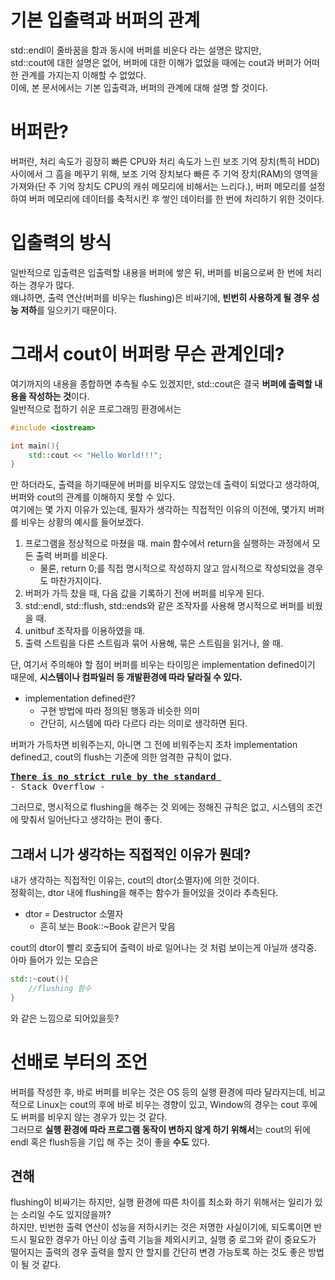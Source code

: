 # 기본 입출력과 버퍼의 관계
std::endl이 줄바꿈을 함과 동시에 버퍼를 비운다 라는 설명은 많지만,\
std::cout에 대한 설명은 없어, 버퍼에 대한 이해가 없었을 때에는 cout과 버퍼가 어떠한 관계를 가지는지 이해할 수 없었다.\
이에, 본 문서에서는 기본 입출력과, 버퍼의 관계에 대해 설명 할 것이다.

# 버퍼란?
버퍼란, 처리 속도가 굉장히 빠른 CPU와 처리 속도가 느린 보조 기억 장치(특히 HDD) 사이에서 그 흠을 메꾸기 위해, 보조 기억 장치보다 빠른 주 기억 장치(RAM)의 영역을 가져와(단 주 기억 장치도 CPU의 캐쉬 메모리에 비해서는 느리다.), 버퍼 메모리를 설정하여 버퍼 메모리에 데이터를 축적시킨 후 쌓인 데이터를 한 번에 처리하기 위한 것이다.

# 입출력의 방식
일반적으로 입출력은 입출력할 내용을 버퍼에 쌓은 뒤, 버퍼를 비움으로써 한 번에 처리하는 경우가 많다.\
왜냐하면, 출력 연산(버퍼를 비우는 flushing)은 비싸기에, **빈번히 사용하게 될 경우 성능 저하**를 일으키기 때문이다.

# 그래서 cout이 버퍼랑 무슨 관계인데?
여기까지의 내용을 종합하면 추측될 수도 있겠지만, std::cout은 결국 **버퍼에 출력할 내용을 작성하는 것**이다.\
일반적으로 접하기 쉬운 프로그래밍 환경에서는
```cpp
#include <iostream>

int main(){
    std::cout << "Hello World!!!";
}
```
만 하더라도, 출력을 하기때문에 버퍼를 비우지도 않았는데 출력이 되었다고 생각하여, 버퍼와 cout의 관계를 이해하지 못할 수 있다.\
여기에는 몇 가지 이유가 있는데, 필자가 생각하는 직접적인 이유의 이전에, 몇가지 버퍼를 비우는 상황의 예시를 들어보겠다.
1. 프로그램을 정상적으로 마쳤을 때. main 함수에서 return을 실행하는 과정에서 모든 출력 버퍼를 비운다.
   * 물론, return 0;를 직접 명시적으로 작성하지 않고 암시적으로 작성되었을 경우도 마찬가지이다.
2. 버퍼가 가득 찼을 때, 다음 값을 기록하기 전에 버퍼를 비우게 된다.
3. std::endl, std::flush, std::ends와 같은 조작자를 사용해 명시적으로 버퍼를 비웠을 때.
4. unitbuf 조작자를 이용하였을 때.
5. 출력 스트림을 다른 스트림과 묶어 사용해, 묶은 스트림을 읽거나, 쓸 때.

단, 여기서 주의해야 할 점이 버퍼를 비우는 타이밍은 implementation defined이기 때문에, **시스템이나 컴파일러 등 개발환경에 따라 달라질 수 있다.**
* implementation defined란?
    * 구현 방법에 따라 정의된 행동과 비슷한 의미
    * 간단히, 시스템에 따라 다르다 라는 의미로 생각하면 된다.

버퍼가 가득차면 비워주는지, 아니면 그 전에 비워주는지 조차 implementation defined고, cout의 flush는 기준에 의한 엄격한 규칙이 없다.
<pre>
<a href = "https://stackoverflow.com/questions/22345226/when-does-cout-flush"><b>There is no strict rule by the standard</b> </a>
- Stack Overflow -
</pre>
그러므로, 명시적으로 flushing을 해주는 것 외에는 정해진 규칙은 없고, 시스템의 조건에 맞춰서 일어난다고 생각하는 편이 좋다.

## 그래서 니가 생각하는 직접적인 이유가 뭔데?
내가 생각하는 직접적인 이유는, cout의 dtor(소멸자)에 의한 것이다.\
정확히는, dtor 내에 flushing을 해주는 함수가 들어있을 것이라 추측된다.
* dtor = Destructor 소멸자
    * 흔히 보는 Book::~Book 같은거 맞음

cout의 dtor이 빨리 호출되어 출력이 바로 일어나는 것 처럼 보이는게 아닐까 생각중. 아마 들어가 있는 모습은
``` cpp
std::~cout(){
    //flushing 함수
}
```
와 같은 느낌으로 되어있을듯?

# 선배로 부터의 조언
버퍼를 작성한 후, 바로 버퍼를 비우는 것은 OS 등의 실행 환경에 따라 달라지는데, 비교적으로 Linux는 cout의 후에 바로 비우는 경향이 있고, Window의 경우는 cout 후에도 버퍼를 비우지 않는 경우가 있는 것 같다.\
그러므로 **실행 환경에 따라 프로그램 동작이 변하지 않게 하기 위해서**는 cout의 뒤에 endl 혹은 flush등을 기입 해 주는 것이 좋을 **수도** 있다.

## 견해
flushing이 비싸기는 하지만, 실행 환경에 따른 차이를 최소화 하기 위해서는 일리가 있는 소리일 수도 있지않을까?\
하지만, 빈번한 출력 연산이 성능을 저하시키는 것은 저명한 사실이기에, 되도록이면 반드시 필요한 경우가 아닌 이상 출력 기능을 제외시키고, 실행 중 로그와 같이 중요도가 떨어지는 출력의 경우 출력을 할지 안 할지를 간단히 변경 가능토록 하는 것도 좋은 방법이 될 것 같다.